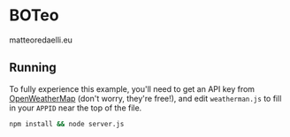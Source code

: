 # BOTeo

matteoredaelli.eu

## Running

To fully experience this example, you'll need to get an API key from
[OpenWeatherMap](http://openweathermap.org/appid) (don't worry, they're free!),
and edit `weatherman.js` to fill in your `APPID` near the top of the file.

```bash
npm install && node server.js
```
